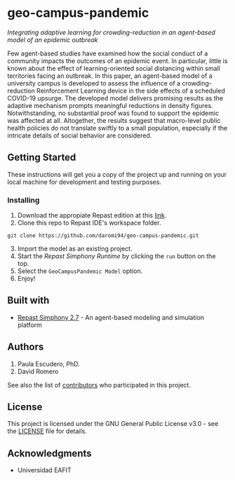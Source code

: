 # geo-campus-pandemic

*Integrating adaptive learning for crowding-reduction in an agent-based model of an epidemic outbreak*

Few agent-based studies have examined how the social conduct of a community impacts the outcomes of an epidemic event. In particular, little is known about the effect of learning-oriented social distancing within small territories facing an outbreak. In this paper, an agent-based model of a university campus is developed to assess the influence of a crowding-reduction Reinforcement Learning device in the side effects of a scheduled COVID-19 upsurge. The developed model delivers promising results as the adaptive mechanism prompts meaningful reductions in density figures. Notwithstanding, no substantial proof was found to support the epidemic was affected at all. Altogether, the results suggest that macro-level public health policies do not translate swiftly to a small population, especially if the intricate details of social behavior are considered.

## Getting Started

These instructions will get you a copy of the project up and running on your local machine for development and testing purposes.

### Installing

1. Download the appropiate Repast edition at this [link](https://repast.github.io/).
2. Clone this repo to Repast IDE's workspace folder.

```
git clone https://github.com/daromi94/geo-campus-pandemic.git
```

3. Import the model as an existing project.
4. Start the *Repast Simphony Runtime* by clicking the ```run``` button on the top.
5. Select the ```GeoCampusPandemic Model``` option.
6. Enjoy!

## Built with

* [Repast Simphony 2.7](https://repast.github.io/) - An agent-based modeling and simulation platform

## Authors

1. Paula Escudero, PhD.
2. David Romero

See also the list of [contributors](https://github.com/daromi94/geo-campus-pandemic/contributors) who participated in this project.

## License

This project is licensed under the GNU General Public License v3.0 - see the [LICENSE](LICENSE) file for details.

## Acknowledgments

* Universidad EAFIT
